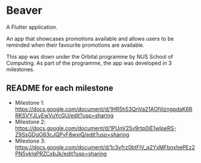 # Beaver

A Flutter application.

An app that showcases promotions available and allows users to be reminded when their favourite promotions are available.

This app was down under the Orbital programme by NUS School of Computing. As part of the programme, the app was developed in 3 milestones.

## README for each milestone
* Milestone 1: https://docs.google.com/document/d/1HR5h53QnVa21AOfjilzngpdaK6RRKSVYJLyEwVuYcGU/edit?usp=sharing
* Milestone 2: https://docs.google.com/document/d/1PUnV25v9rtp0iE1wIpeRS-Z9SsGDqO83cJQPyF8wxiQ/edit?usp=sharing
* Milestone 3: https://docs.google.com/document/d/1c3vfrz0btFlV_q2YxMFbnxhePEz2PN5vkIgPRZCxbJk/edit?usp=sharing
